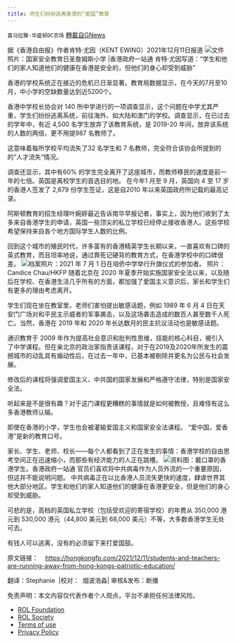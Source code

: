 ```yaml
---
title: 师生们纷纷逃离香港的“爱国”教育
---
```

`喜马拉雅-华盛顿DC农场` [轉載自GNews](https://gnews.org/zh-hans/1744800/)

据《香港自由报》作者肯特·尤因（KENT EWING）2021年12月11日报道
![](https://assets.gnews.org/wp-content/uploads/2021/12/image002.gif)文件照片：国家安全教育日圣詹姆斯小学 |香港政府一站通
肯特·尤因写道：“学生和他们的家人知道他们的健康在香港是安全的，但他们的身心却受到威胁”

香港的学校系统正在接近的危机已日渐显著。教育局数据显示，在今天的7月至10月，中小学的空缺数量达到近5200个。

香港中学校长协会对 140 所中学进行的一项调查显示，这个问题在中学尤其严重，学生们纷纷逃离系统，前往海外、如大陆和澳门的学校。调查显示，在已过去的学年中，有近 4,500 名学生放弃了该教育系统，是 2019-20 年间，放弃该系统的人数的两倍，更不用提987 名教师了。

这意味着每所学校平均流失了32 名学生和 7 名教师，完全符合该协会所提到的的“人才流失”情况。

调查还显示，其中有60% 的学生完全离开了这座城市，而教师移民的速度是前一年的七倍。英国是离校学生的首选目的地。 在今年1 月至 9 月，英国向 4 至 17 岁的香港人签发了 2,679 份学生签证，这是自2010 年以来英国政府所记载的最高记录。

阿斯顿教育的招生经理叶婉婷最近告诉南华早报记者，事实上，因为他们收到了太多来自香港学生的申请，英国一些顶尖的私立学校已经停止接收香港人。这些学校希望保持来自各个地方国际学生人数的比例。

回到这个城市的殖民时代，许多富有的香港精英学生长期以来，一直喜欢有口碑的英式教育，而且坦率地说，通过靠死记硬背的教育方式，在香港学校中的口碑很差。
![](https://assets.gnews.org/wp-content/uploads/2021/12/image004-1.gif)档案照片：2021 年 7 月 1 日在培侨中学举行升旗仪式的参加者。 照片：Candice Chau/HKFP
随着北京在 2020 年夏季开始实施国家安全法以来，以及随后在学校、在香港生活几乎所有的方面，都加强了爱国主义意识后，家长和学生们有更多的理由考虑离开。

学生们现在坐在教室里，老师们害怕提出敏感话题，例如 1989 年 6 月 4 日在天安门广场对和平民主示威者的军事袭击，以及这场袭击造成的数百人甚至数千人死亡。当然，香港在 2019 年和 2020 年长达数月的民主抗议活动也是敏感话题。

通识教育于 2009 年作为提高社会意识和批判性思维，技能的核心科目，被引入了中学课程。但在亲北京的政治家指责该课程，对于在2019及2020年所发生的震撼城市的动乱具有煽动性后，在过去一年中，已基本被剔除并更名为公民与社会发展。

修改后的课程将强调爱国主义、中共国的国家发展和严格遵守法律，特别是国家安全法。

听起来是不是很有趣？对于这门课程更糟糕的事情就是如何被教授，且难怪有这么多香港教师认输。

即使在香港的小学，学生也会被灌输爱国主义和国家安全法课程。 “爱中国，爱香港”是新的教育口号。

家长、学生、老师、校长——每个人都看到了正在发生的事情：香港学校的自由思考空间正在迅速缩小，而那些有经济能力的人正在跳槽。
![](https://assets.gnews.org/wp-content/uploads/2021/12/image006.gif)资料图：戴口罩的香港学生。香港政府一站通
官员们喜欢将中共病毒作为人员外流的一个重要原因，但这并不能说明问题。 中共病毒正在以比香港人员流失更快的速度，肆虐世界其他大部分地区。学生和他们的家人知道他们的健康在香港更安全，但是他们的身心却受到威胁。

可悲的是，高档的英国私立学校（包括受欢迎的寄宿学校）的年费从 350,000 港元到 530,000 港元（44,800 美元到 68,000 美元）不等，大多数香港学生无处可去。

有钱人可以逃离，没有的必须留下来打爱国鼓。

原文链接：    https://hongkongfp.com/2021/12/11/students-and-teachers-are-running-away-from-hong-kongs-patriotic-education/

翻译：Stephanie  |校对：  烟波浩淼| 审核&发布：断播

 

免责声明：本文内容仅代表作者个人观点，平台不承担任何法律风险。

- [ROL Foundation](https://rolfoundation.org/)
- [ROL Society](https://rolsociety.org/)
- [Terms of use](https://gnews.org/terms-of-use-3/)
- [Privacy Policy](https://gnews.org/privacy-policy/)
